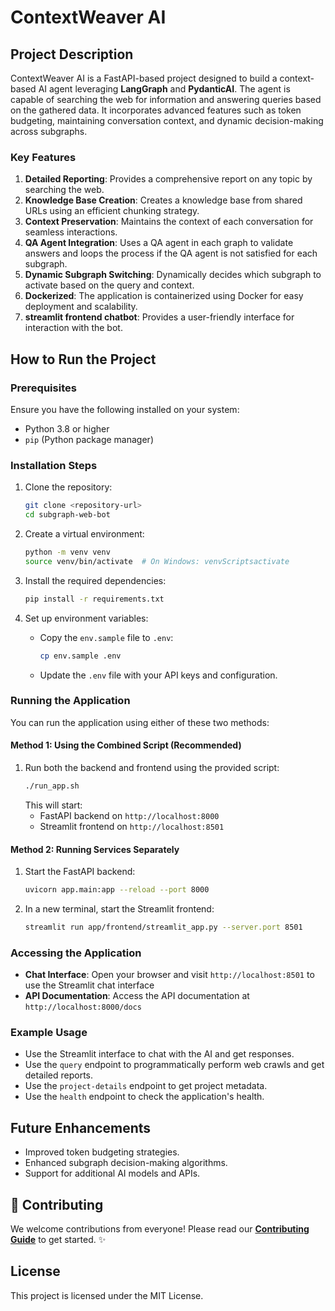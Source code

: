# ContextWeaver AI

## Project Description

ContextWeaver AI is a FastAPI-based project designed to build a context-based AI agent leveraging **LangGraph** and **PydanticAI**. The agent is capable of searching the web for information and answering queries based on the gathered data. It incorporates advanced features such as token budgeting, maintaining conversation context, and dynamic decision-making across subgraphs.

### Key Features

1. **Detailed Reporting**: Provides a comprehensive report on any topic by searching the web.
2. **Knowledge Base Creation**: Creates a knowledge base from shared URLs using an efficient chunking strategy.
3. **Context Preservation**: Maintains the context of each conversation for seamless interactions.
4. **QA Agent Integration**: Uses a QA agent in each graph to validate answers and loops the process if the QA agent is not satisfied for each subgraph.
5. **Dynamic Subgraph Switching**: Dynamically decides which subgraph to activate based on the query and context.
6. **Dockerized**: The application is containerized using Docker for easy deployment and scalability.
7. **streamlit frontend chatbot**: Provides a user-friendly interface for interaction with the bot.

## How to Run the Project

### Prerequisites

Ensure you have the following installed on your system:
- Python 3.8 or higher
- `pip` (Python package manager)

### Installation Steps

1. Clone the repository:
   ```bash
   git clone <repository-url>
   cd subgraph-web-bot
   ```

2. Create a virtual environment:
   ```bash
   python -m venv venv
   source venv/bin/activate  # On Windows: venvScriptsactivate
   ```

3. Install the required dependencies:
   ```bash
   pip install -r requirements.txt
   ```

4. Set up environment variables:
   - Copy the `env.sample` file to `.env`:
     ```bash
     cp env.sample .env
     ```
   - Update the `.env` file with your API keys and configuration.

### Running the Application

You can run the application using either of these two methods:

#### Method 1: Using the Combined Script (Recommended)
1. Run both the backend and frontend using the provided script:
   ```bash
   ./run_app.sh
   ```
   This will start:
   - FastAPI backend on `http://localhost:8000`
   - Streamlit frontend on `http://localhost:8501`

#### Method 2: Running Services Separately
1. Start the FastAPI backend:
   ```bash
   uvicorn app.main:app --reload --port 8000
   ```

2. In a new terminal, start the Streamlit frontend:
   ```bash
   streamlit run app/frontend/streamlit_app.py --server.port 8501
   ```

### Accessing the Application

- **Chat Interface**: Open your browser and visit `http://localhost:8501` to use the Streamlit chat interface
- **API Documentation**: Access the API documentation at `http://localhost:8000/docs`

### Example Usage

- Use the Streamlit interface to chat with the AI and get responses.
- Use the `query` endpoint to programmatically perform web crawls and get detailed reports.
- Use the `project-details` endpoint to get project metadata.
- Use the `health` endpoint to check the application's health.

## Future Enhancements

- Improved token budgeting strategies.
- Enhanced subgraph decision-making algorithms.
- Support for additional AI models and APIs.

## 🤝 Contributing

We welcome contributions from everyone! Please read our [**Contributing Guide**](CONTRIBUTING.md) to get started. ✨

## License

This project is licensed under the MIT License.